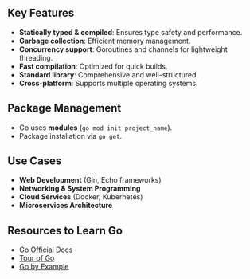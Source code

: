 ## Key Features
- **Statically typed & compiled**: Ensures type safety and performance.
- **Garbage collection**: Efficient memory management.
- **Concurrency support**: Goroutines and channels for lightweight threading.
- **Fast compilation**: Optimized for quick builds.
- **Standard library**: Comprehensive and well-structured.
- **Cross-platform**: Supports multiple operating systems.


## Package Management
- Go uses **modules** (`go mod init project_name`).
- Package installation via `go get`.

## Use Cases
- **Web Development** (Gin, Echo frameworks)
- **Networking & System Programming**
- **Cloud Services** (Docker, Kubernetes)
- **Microservices Architecture**

## Resources to Learn Go
- [Go Official Docs](https://golang.org/doc/)
- [Tour of Go](https://tour.golang.org/)
- [Go by Example](https://gobyexample.com/)
